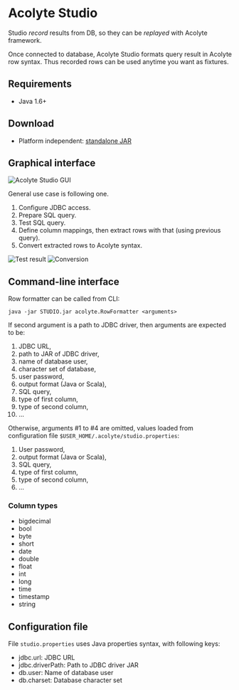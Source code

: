 # Acolyte Studio

Studio *record* results from DB, so they can be *replayed* with Acolyte framework.

Once connected to database, Acolyte Studio formats query result in Acolyte row syntax. Thus recorded rows can be used anytime you want as fixtures.

## Requirements

* Java 1.6+

## Download

- Platform independent: [standalone JAR](https://github.com/cchantep/acolyte/releases/download/1.0.11/acolyte-studio-1.0.11.jar)

## Graphical interface

![Acolyte Studio GUI](https://github.com/cchantep/acolyte/raw/master/studio/src/site/images/mockup1.png)

General use case is following one.

1. Configure JDBC access.
2. Prepare SQL query.
3. Test SQL query.
4. Define column mappings, then extract rows with that (using previous query).
5. Convert extracted rows to Acolyte syntax.

![Test result](https://github.com/cchantep/acolyte/raw/master/studio/src/site/images/mockup2.png) ![Conversion](https://github.com/cchantep/acolyte/raw/master/studio/src/site/images/mockup3.png)

## Command-line interface

Row formatter can be called from CLI:

```
java -jar STUDIO.jar acolyte.RowFormatter <arguments>
```

If second argument is a path to JDBC driver, then arguments are expected to be:

1. JDBC URL,
2. path to JAR of JDBC driver,
3. name of database user,
4. character set of database,
5. user password,
6. output format (Java or Scala),
7. SQL query,
8. type of first column,
9. type of second column,
10. ...

Otherwise, arguments #1 to #4 are omitted, values loaded from configuration file `$USER_HOME/.acolyte/studio.properties`:

1. User password,
2. output format (Java or Scala),
3. SQL query,
4. type of first column,
5. type of second column,
6. ...

### Column types

- bigdecimal
- bool
- byte
- short
- date
- double
- float
- int
- long
- time
- timestamp
- string

## Configuration file

File `studio.properties` uses Java properties syntax, with following keys:

- jdbc.url: JDBC URL
- jdbc.driverPath: Path to JDBC driver JAR
- db.user: Name of database user
- db.charset: Database character set